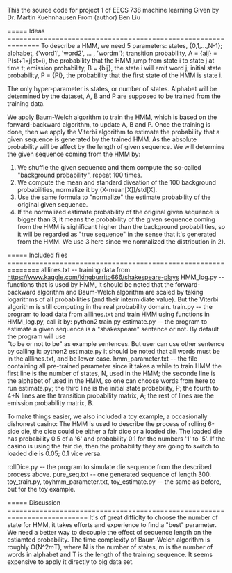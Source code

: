This the source code for project 1 of EECS 738 machine learning Given by Dr. Martin Kuehnhausen From (author) Ben Liu

===== Ideas ==============================================================
To describe a HMM, we need 5 parameters: 
  states, {0,1,...,N-1};
  alphabet, {'word1', 'word2', ... , 'wordm'};
  transition probability, A = {aij} = P(st+1=j|st=i), the probability that the HMM jump from state i to state j at time t;
  emission probability, B = {bij}, the state i will emit word j;
  initial state probability, P = {Pi}, the probability that the first state of the HMM is state i.
  
The only hyper-parameter is states, or number of states. Alphabet will be determined by the dataset, A, B and P are supposed to be trained from the training data.

We apply Baum-Welch algorithm to train the HMM, which is based on the forward-backward algorithm, to update A, B and P. 
Once the training is done, then we apply the Viterbi algorithm to estimate the probability that a given sequence is generated by the trained HMM. As the absolute probability will be affect by the length of given sequence. We will determine the given sequence coming from the HMM by:
  1) We shuffle the given sequence and them compute the so-called "background probability", repeat 100 times.
  2) We compute the mean and standard diveation of the 100 background probabilities, normalize it by (X-mean[X])/std[X].
  3) Use the same formula to "normalize" the estimate probability of the original given sequence.
  4) If the normalized estimate probability of the original given sequence is bigger than 3, it means the probability of the        given sequence coming from the HMM is sighificant higher than the background probabilities, so it will be regarded as          "true sequence" in the sense that it's generated from the HMM. We use 3 here since we normalized the distribution in 2). 

===== Included files ==============================================================
alllines.txt -- training data from https://www.kaggle.com/kingburrito666/shakespeare-plays
HMM_log.py   -- functions that is used by HMM, it should be noted that the forward-backward algorithm and Baum-Welch algorithm
                are scaled by taking logarithms of all probabilities (and their intermidiate value). But the Viterbi algorithm
                is still computing in the real probability domain.
train.py     -- the program to load data from alllines.txt and train HMM using functions in HMM_log.py, call it by:
                  python2 train.py
estimate.py  -- the program to estimate a given sequence is a "shakespeare" sentence or not. By default the program will use   
                "to be or not to be" as example sentences. But user can use other sentence by calling it:
                  python2 estimate.py <sentence>
                it should be noted that all words must be in the alllines.txt, and be lower case.
hmm_parameter.txt
             -- the file containing all pre-trained parameter since it takes a while to train HMM
                the first line is the number of states, N, used in the HMM;
                the seconde line is the alphabet of used in the HMM, so one can choose words from here to run estimate.py;
                the third line is the initial state probability, P;
                the fourth to 4+N lines are the transition probability matrix, A;
                the rest of lines are the emission probability matrix, B.

To make things easier, we also included a toy example, a occasionally dishonest casino:
The HMM is used to describe the process of rolling 6-side die, the dice could be either a fair dice or a loaded die. The loaded die has probability 0.5 of a '6' and probability 0.1 for the numbers '1' to '5'. If the casino is using the fair die, then the probability they are going to switch to loaded die is 0.05; 0.1 vice versa.

rollDice.py   -- the program to simulate die sequence from the described process above.
pure_seq.txt  -- one generated sequence of length 300.
toy_train.py, toyhmm_parameter.txt, toy_estimate.py
              -- the same as before, but for the toy example.
              
===== Discussion ==========================================================================
It's of great difficlty to choose the number of state for HMM, it takes efforts and experience to find a "best" parameter.
We need a better way to decouple the effect of sequence length on the estiamted probability.
The time complexity of Baum-Welch algorithm is roughly O(N^2*m*T), where N is the number of states, m is the number of words in alphabet and T is the length of the training sequence. It seems expensive to apply it directly to big data set.

